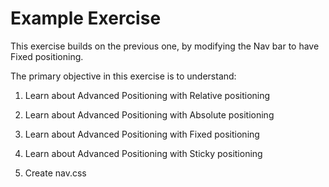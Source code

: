 # Example Exercise

This exercise builds on the previous one, by modifying the Nav bar to have Fixed positioning.

The primary objective in this exercise is to understand:
1. Learn about Advanced Positioning with Relative positioning
2. Learn about Advanced Positioning with Absolute positioning
3. Learn about Advanced Positioning with Fixed positioning
4. Learn about Advanced Positioning with Sticky positioning

1. Create nav.css
